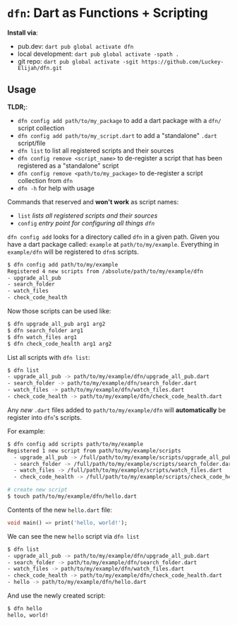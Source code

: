 # `dfn`: Dart as Functions + Scripting

**Install via**: 
- pub.dev: `dart pub global activate dfn`
- local development: `dart pub global activate -spath .`
- git repo: `dart pub global activate -sgit https://github.com/Luckey-Elijah/dfn.git`

## Usage

**TLDR;**:
- `dfn config add path/to/my_package` to add a dart package with a `dfn/` script collection
- `dfn config add path/to/my_script.dart` to add a "standalone" `.dart` script/file
- `dfn list` to list all registered scripts and their sources
- `dfn config remove <script_name>` to de-register a script that has been registered as a "standalone" script
- `dfn config remove <path/to/my_package>` to de-register a script collection from `dfn`
- `dfn -h` for help with usage

Commands that reserved and **won't work** as script names:
- `list` _lists all registered scripts and their sources_
- `config` _entry point for configuring all things `dfn`_

`dfn config add` looks for a directory called `dfn` in a given path. Given you have a dart package called: `example` at `path/to/my/example`. Everything in `example/dfn` will be registered to `dfn`s scripts.

```sh
$ dfn config add path/to/my/example
Registered 4 new scripts from /absolute/path/to/my/example/dfn
- upgrade_all_pub
- search_folder
- watch_files
- check_code_health
```

Now those scripts can be used like:

```sh
$ dfn upgrade_all_pub arg1 arg2
$ dfn search_folder arg1
$ dfn watch_files arg1
$ dfn check_code_health arg1 arg2
```

List all scripts with `dfn list`:
```sh
$ dfn list
- upgrade_all_pub -> path/to/my/example/dfn/upgrade_all_pub.dart
- search_folder -> path/to/my/example/dfn/search_folder.dart
- watch_files -> path/to/my/example/dfn/watch_files.dart
- check_code_health -> path/to/my/example/dfn/check_code_health.dart
```

Any _new_ `.dart` files added to `path/to/my/example/dfn` will **automatically** be register into `dfn`'s scripts.

For example:
```sh
$ dfn config add scripts path/to/my/example
Registered 1 new script from path/to/my/example/scripts
  - upgrade_all_pub -> /full/path/to/my/example/scripts/upgrade_all_pub.dart
  - search_folder -> /full/path/to/my/example/scripts/search_folder.dart
  - watch_files -> /full/path/to/my/example/scripts/watch_files.dart
  - check_code_health -> /full/path/to/my/example/scripts/check_code_health.dart

# create new script
$ touch path/to/my/example/dfn/hello.dart
```

Contents of the new `hello.dart` file:

```dart
void main() => print('hello, world!');
```

We can see the new `hello` script via `dfn list`

```sh
$ dfn list
- upgrade_all_pub -> path/to/my/example/dfn/upgrade_all_pub.dart
- search_folder -> path/to/my/example/dfn/search_folder.dart
- watch_files -> path/to/my/example/dfn/watch_files.dart
- check_code_health -> path/to/my/example/dfn/check_code_health.dart
- hello -> path/to/my/example/dfn/hello.dart
```

And use the newly created script:

```sh
$ dfn hello
hello, world!
```
